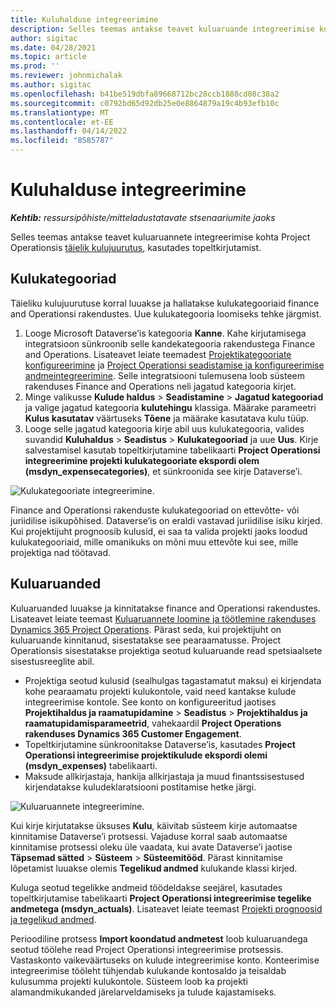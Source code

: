 ```yaml
---
title: Kuluhalduse integreerimine
description: Selles teemas antakse teavet kuluaruande integreerimise kohta Project Operationsiga, kasutades topeltkirjutamist.
author: sigitac
ms.date: 04/28/2021
ms.topic: article
ms.prod: ''
ms.reviewer: johnmichalak
ms.author: sigitac
ms.openlocfilehash: b41be519dbfa89668712bc28ccb1888cd08c38a2
ms.sourcegitcommit: c0792bd65d92db25e0e8864879a19c4b93efb10c
ms.translationtype: MT
ms.contentlocale: et-EE
ms.lasthandoff: 04/14/2022
ms.locfileid: "8585787"
---
```

# <a name="expense-management-integration"></a>Kuluhalduse integreerimine

_**Kehtib:** ressursipõhiste/mitteladustatavate stsenaariumite jaoks_

Selles teemas antakse teavet kuluaruannete integreerimise kohta Project Operationsis [täielik kulujuurutus](../expense/expense-overview.md), kasutades topeltkirjutamist.

## <a name="expense-categories"></a>Kulukategooriad

Täieliku kulujuurutuse korral luuakse ja hallatakse kulukategooriaid finance and Operationsi rakendustes. Uue kulukategooria loomiseks tehke järgmist.

1. Looge Microsoft Dataverse’is kategooria **Kanne**. Kahe kirjutamisega integratsioon sünkroonib selle kandekategooria rakendustega Finance and Operations. Lisateavet leiate teemadest [Projektikategooriate konfigureerimine](/dynamics365/project-operations/project-accounting/configure-project-categories) ja [Project Operationsi seadistamise ja konfigureerimise andmeintegreerimine](resource-dual-write-setup-integration.md). Selle integratsiooni tulemusena loob süsteem rakenduses Finance and Operations neli jagatud kategooria kirjet.
2. Minge valikusse **Kulude haldus** > **Seadistamine** > **Jagatud kategooriad** ja valige jagatud kategooria **kulutehingu** klassiga. Määrake parameetri **Kulus kasutatav** väärtuseks **Tõene** ja määrake kasutatava kulu tüüp.
3. Looge selle jagatud kategooria kirje abil uus kulukategooria, valides suvandid **Kuluhaldus** > **Seadistus** > **Kulukategooriad** ja uue **Uus**. Kirje salvestamisel kasutab topeltkirjutamine tabelikaarti **Project Operationsi integreerimine projekti kulukategooriate ekspordi olem (msdyn\_expensecategories)**, et sünkroonida see kirje Dataverse’i.

  ![Kulukategooriate integreerimine.](./media/DW6ExpenseCategories.png)

Finance and Operationsi rakenduste kulukategooriad on ettevõtte- või juriidilise isikupõhised. Dataverse’is on eraldi vastavad juriidilise isiku kirjed. Kui projektijuht prognoosib kulusid, ei saa ta valida projekti jaoks loodud kulukategooriaid, mille omanikuks on mõni muu ettevõte kui see, mille projektiga nad töötavad. 

## <a name="expense-reports"></a>Kuluaruanded

Kuluaruanded luuakse ja kinnitatakse finance and Operationsi rakendustes. Lisateavet leiate teemast [Kuluaruannete loomine ja töötlemine rakenduses Dynamics 365 Project Operations](/learn/modules/create-process-expense-reports/). Pärast seda, kui projektijuht on kuluaruande kinnitanud, sisestatakse see pearaamatusse. Project Operationsis sisestatakse projektiga seotud kuluaruande read spetsiaalsete sisestusreeglite abil.

  - Projektiga seotud kulusid (sealhulgas tagastamatut maksu) ei kirjendata kohe pearaamatu projekti kulukontole, vaid need kantakse kulude integreerimise kontole. See konto on konfigureeritud jaotises **Projektihaldus ja raamatupidamine** > **Seadistus** > **Projektihaldus ja raamatupidamisparameetrid**, vahekaardil **Project Operations rakenduses Dynamics 365 Customer Engagement**.
  - Topeltkirjutamine sünkroonitakse Dataverse’is, kasutades **Project Operationsi integreerimise projektikulude ekspordi olemi (msdyn\_expenses)** tabelikaarti.
  - Maksude allkirjastaja, hankija allkirjastaja ja muud finantssisestused kirjendatakse kuludeklaratsiooni postitamise hetke järgi.

  ![Kuluaruannete integreerimine.](./media/DW6ExpenseReports.png)

Kui kirje kirjutatakse üksuses **Kulu**, käivitab süsteem kirje automaatse kinnitamise Dataverse’i protsessi. Vajaduse korral saab automaatse kinnitamise protsessi oleku üle vaadata, kui avate Dataverse’i jaotise **Täpsemad sätted** > **Süsteem** > **Süsteemitööd**. Pärast kinnitamise lõpetamist luuakse olemis **Tegelikud andmed** kulukande klassi kirjed.

Kuluga seotud tegelikke andmeid töödeldakse seejärel, kasutades topeltkirjutamise tabelikaarti **Project Operationsi integreerimise tegelike andmetega (msdyn\_actuals)**. Lisateavet leiate teemast [Projekti prognoosid ja tegelikud andmed](resource-dual-write-estimates-actuals.md).

Perioodiline protsess **Import koondatud andmetest** loob kuluaruandega seotud töölehe read Project Operationsi integreerimise protsessis. Vastaskonto vaikeväärtuseks on kulude integreerimise konto. Konteerimise integreerimise tööleht tühjendab kulukande kontosaldo ja teisaldab kulusumma projekti kulukontole. Süsteem loob ka projekti alamandmikukanded järelarveldamiseks ja tulude kajastamiseks.
